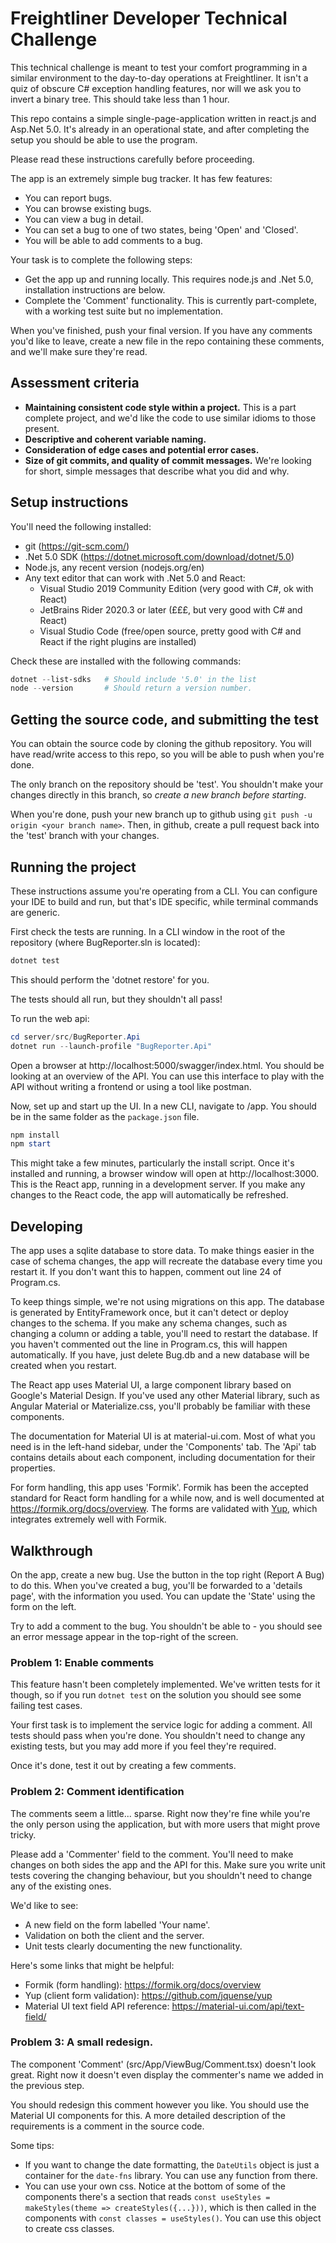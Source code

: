 # Freightliner Developer Technical Challenge

This technical challenge is meant to test your comfort programming
in a similar environment to the day-to-day operations at Freightliner.
It isn't a quiz of obscure C# exception handling features, nor will we 
ask you to invert a binary tree. This should take less than 1 hour.

This repo contains a simple single-page-application written in react.js
and Asp.Net 5.0. It's already in an operational state, and after completing
the setup you should be able to use the program.

Please read these instructions carefully before proceeding.

The app is an extremely simple bug tracker. It has few features:

- You can report bugs.
- You can browse existing bugs.
- You can view a bug in detail.
- You can set a bug to one of two states, being 'Open' and 'Closed'.
- You will be able to add comments to a bug.

Your task is to complete the following steps:

- Get the app up and running locally. This requires node.js and .Net 5.0, 
  installation instructions are below.
- Complete the 'Comment' functionality. This is currently part-complete, 
  with a working test suite but no implementation.

When you've finished, push your final version. If you have any comments you'd
like to leave, create a new file in the repo containing these comments,
and we'll make sure they're read.

## Assessment criteria

- **Maintaining consistent code style within a project.** This is a part complete project,
  and we'd like the code to use similar idioms to those present.
- **Descriptive and coherent variable naming.**
- **Consideration of edge cases and potential error cases.**
- **Size of git commits, and quality of commit messages.** We're looking for short, 
  simple messages that describe what you did and why.
  

## Setup instructions

You'll need the following installed:

- git (https://git-scm.com/)
- .Net 5.0 SDK (https://dotnet.microsoft.com/download/dotnet/5.0)
- Node.js, any recent version (nodejs.org/en)
- Any text editor that can work with .Net 5.0 and React:
    - Visual Studio 2019 Community Edition (very good with C#, ok with React)
    - JetBrains Rider 2020.3 or later (£££, but very good with C# and React)
    - Visual Studio Code (free/open source, pretty good with C# and React if the right plugins are installed)
    
Check these are installed with the following commands:

```powershell
dotnet --list-sdks   # Should include '5.0' in the list
node --version       # Should return a version number.
```

## Getting the source code, and submitting the test

You can obtain the source code by cloning the github repository. You will have read/write
access to this repo, so you will be able to push when you're done.

The only branch on the repository should be 'test'. You shouldn't make your changes directly
in this branch, so *create a new branch before starting*.

When you're done, push your new branch up to github using `git push -u origin <your branch name>`.
Then, in github, create a pull request back into the 'test' branch with your changes.

## Running the project

These instructions assume you're operating from a CLI. You can configure your IDE to build
and run, but that's IDE specific, while terminal commands are generic.

First check the tests are running. In a CLI window in the root of the repository (where
BugReporter.sln is located):

```powershell
dotnet test
```

This should perform the 'dotnet restore' for you.

The tests should all run, but they shouldn't all pass!

To run the web api:

```powershell
cd server/src/BugReporter.Api
dotnet run --launch-profile "BugReporter.Api"
```

Open a browser at http://localhost:5000/swagger/index.html. You should be looking
at an overview of the API. You can use this interface to play with the API without
writing a frontend or using a tool like postman.

Now, set up and start up the UI. In a new CLI, navigate to /app. You should be in
the same folder as the `package.json` file.

```powershell
npm install
npm start
```

This might take a few minutes, particularly the install script. Once it's installed
and running, a browser window will open at http://localhost:3000. This is the React
app, running in a development server. If you make any changes to the React code,
the app will automatically be refreshed.

## Developing

The app uses a sqlite database to store data. To make things easier in the case of 
schema changes, the app will recreate the database every time you restart it. If you
don't want this to happen, comment out line 24 of Program.cs. 

To keep things simple, we're not using migrations on this app. The database is generated
by EntityFramework once, but it can't detect or deploy changes to the schema. If you make
any schema changes, such as changing a column or adding a table, you'll need to restart
the database. If you haven't commented out the line in Program.cs, this will happen automatically.
If you have, just delete Bug.db and a new database will be created when you restart.

The React app uses Material UI, a large component library based on Google's Material Design.
If you've used any other Material library, such as Angular Material or Materialize.css, you'll
probably be familiar with these components.

The documentation for Material UI is at material-ui.com. Most of what you need is in the
left-hand sidebar, under the 'Components' tab. The 'Api' tab contains details about each 
component, including documentation for their properties.

For form handling, this app uses 'Formik'. Formik has been the accepted standard for React
form handling for a while now, and is well documented at https://formik.org/docs/overview.
The forms are validated with [Yup](https://github.com/jquense/yup), which integrates extremely
well with Formik.

## Walkthrough

On the app, create a new bug. Use the button in the top right (Report A Bug) to do this.
When you've created a bug, you'll be forwarded to a 'details page', with the information
you used. You can update the 'State' using the form on the left.

Try to add a comment to the bug. You shouldn't be able to - you should see an error message
appear in the top-right of the screen.

### Problem 1: Enable comments

This feature hasn't been completely implemented. We've written tests for it though,
so if you run `dotnet test` on the solution you should see some failing test cases.

Your first task is to implement the service logic for adding a comment. All tests
should pass when you're done. You shouldn't need to change any existing tests, but
you may add more if you feel they're required.

Once it's done, test it out by creating a few comments.

### Problem 2: Comment identification

The comments seem a little... sparse. Right now they're fine while you're the only
person using the application, but with more users that might prove tricky.

Please add a 'Commenter' field to the comment. You'll need to make changes on both
sides the app and the API for this. Make sure you write unit tests covering the
changing behaviour, but you shouldn't need to change any of the existing ones.

We'd like to see:

- A new field on the form labelled 'Your name'. 
- Validation on both the client and the server.
- Unit tests clearly documenting the new functionality.

Here's some links that might be helpful:

- Formik (form handling): https://formik.org/docs/overview
- Yup (client form validation): https://github.com/jquense/yup
- Material UI text field API reference: https://material-ui.com/api/text-field/

### Problem 3: A small redesign.

The component 'Comment' (src/App/ViewBug/Comment.tsx) doesn't look great. Right now
it doesn't even display the commenter's name we added in the previous step.

You should redesign this comment however you like. You should use the Material UI components
for this. A more detailed description of the requirements is a comment in the source code.

Some tips:
- If you want to change the date formatting, the `DateUtils` object is just a container for
  the `date-fns` library. You can use any function from there.
- You can use your own css. Notice at the bottom of some of the components there's a section
  that reads `const useStyles = makeStyles(theme => createStyles({...}))`, which is then called
  in the components with `const classes = useStyles()`. You can use this object to create css
  classes.

    


